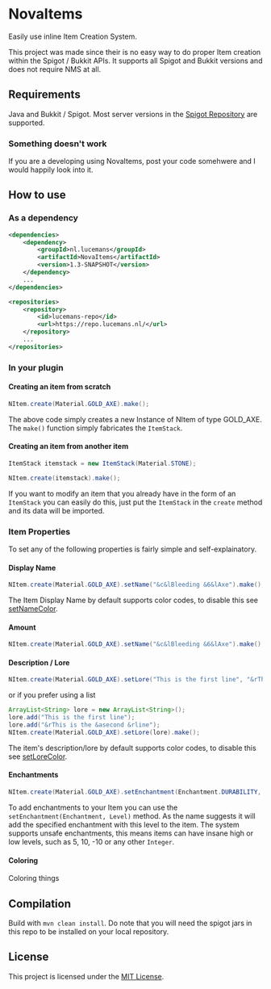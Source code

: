 # NovaItems
Easily use inline Item Creation System.

This project was made since their is no easy way to do proper Item creation within the Spigot / Bukkit APIs. It supports all Spigot and Bukkit versions and does not require NMS at all.

## Requirements
Java and Bukkit / Spigot. Most server versions in the [Spigot Repository](https://hub.spigotmc.org/nexus/) are supported.

### Something doesn't work
If you are a developing using NovaItems, post your code somehwere and I would happily look into it.

## How to use

### As a dependency

```xml
<dependencies>
    <dependency>
        <groupId>nl.lucemans</groupId>
        <artifactId>NovaItems</artifactId>
        <version>1.3-SNAPSHOT</version>
    </dependency>
    ...
</dependencies>

<repositories>
    <repository>
        <id>lucemans-repo</id>
        <url>https://repo.lucemans.nl/</url>
    </repository>
    ...
</repositories>
```

### In your plugin

#### Creating an item from scratch

```java
NItem.create(Material.GOLD_AXE).make();
```
The above code simply creates a new Instance of NItem of type GOLD_AXE.
The ```make()``` function simply fabricates the ```ItemStack```.

#### Creating an item from another item

```java
ItemStack itemstack = new ItemStack(Material.STONE);

NItem.create(itemstack).make();
```

If you want to modify an item that you already have in the form of an ```ItemStack``` you can easily do this, just put the ```ItemStack``` in the ```create``` method and its data will be imported.

### Item Properties
To set any of the following properties is fairly simple and self-explainatory.
#### Display Name
```java
NItem.create(Material.GOLD_AXE).setName("&c&lBleeding &6&lAxe").make();
```
The Item Display Name by default supports color codes, to disable this see [setNameColor](#coloring).
#### Amount
```java
NItem.create(Material.GOLD_AXE).setName("&c&lBleeding &6&lAxe").make();
```
#### Description / Lore
```java
NItem.create(Material.GOLD_AXE).setLore("This is the first line", "&rThis is the &asecond &rline").make();
```
or if you prefer using a list
```java
ArrayList<String> lore = new ArrayList<String>();
lore.add("This is the first line");
lore.add("&rThis is the &asecond &rline");
NItem.create(Material.GOLD_AXE).setLore(lore).make();
```
The item's description/lore by default supports color codes, to disable this see [setLoreColor](#coloring).
#### Enchantments
```java
NItem.create(Material.GOLD_AXE).setEnchantment(Enchantment.DURABILITY, 8).make();
```
To add enchantments to your Item you can use the ```setEnchantment(Enchantment, Level)``` method. As the name suggests it will add the specified enchantment with this level to the item. The system supports unsafe enchantments, this means items can have insane high or low levels, such as 5, 10, -10 or any other ```Integer```.
#### Coloring
Coloring things

## Compilation

Build with `mvn clean install`. Do note that you will need the spigot jars in this repo to be installed on your
local repository.

## License

This project is licensed under the [MIT License](LICENSE).
